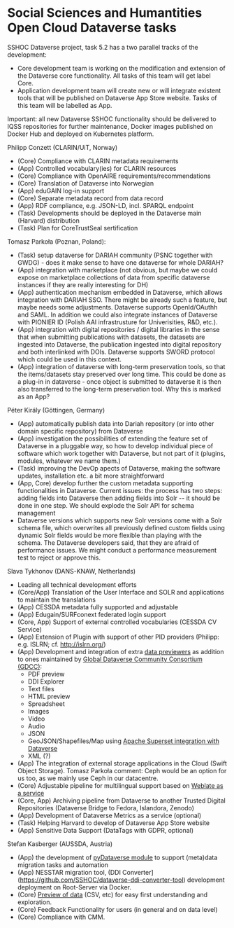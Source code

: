 # Social Sciences and Humantities Open Cloud Dataverse tasks

SSHOC Dataverse project, task 5.2 has a two parallel tracks of the development: 

* Core development team is working on the modification and extension of the Dataverse core functionality. All tasks of this team will get label Core.
* Application development team will create new or will integrate existent tools that will be published on Dataverse App Store website. Tasks of this team will be labelled as App.

Important: all new Dataverse SSHOC functionality should be delivered to IQSS repositories for further maintenance, Docker images published on Docker Hub and deployed on Kubernetes platform.

Philipp Conzett (CLARIN/UiT, Norway)


* (Core) Compliance with CLARIN metadata requirements
* (App) Controlled vocabulary(ies) for CLARIN resources
* (Core) Compliance with OpenAIRE requirements/recommendations
* (Core) Translation of Dataverse into Norwegian
* (App) eduGAIN log-in support
* (Core) Separate metadata record from data record
* (App) RDF compliance, e.g. JSON-LD, incl. SPARQL endpoint
* (Task) Developments should be deployed in the Dataverse main (Harvard) distribution
* (Task) Plan for CoreTrustSeal sertification

Tomasz Parkoła (Poznan, Poland):


* (Task) setup dataverse for DARIAH community (PSNC together with GWDG) - does it make sense to have one dataverse for whole DARIAH?
* (App) integration with marketplace (not obvious, but maybe we could expose on marketplace collections of data from specific dataverse instances if they are really interesting for DH)
* (App) authentication mechanism embedded in Dataverse, which allows integration with DARIAH SSO. There might be already such a feature, but maybe needs some adjustments. Dataverse supports OpenId/OAuthh and SAML. In addition we could also integrate instances of Dataverse with PIONIER ID (Polish AAI infrastrusture for Univerisities, R&D, etc.). 
* (App) integration with digital repositories / digital libraries in the sense that when submitting publications with datasets, the datasets are ingested into Dataverse, the publication ingested into digital repository and both interlinked with DOIs. Dataverse supports SWORD protocol which could be used in this context. 
* (App) integration of dataverse with long-term preservation tools, so that the items/datasets stay preserved over long time. This could be done as a plug-in in dataverse - once object is submitted to dataverse it is then also transferred to the long-term preservation tool. Why this is marked as an App? 

Péter Király (Göttingen, Germany)


* (App) automatically publish data into Dariah repository (or into other domain specific repository) from Dataverse
* (App) investigation the possibilities of extending the feature set of Dataverse in a pluggable way, so how to develop individual piece of software which work together with Dataverse, but not part of it (plugins, modules, whatever we name them.)
* (Task) improving the DevOp apects of Dataverse, making the software updates, installation etc. a bit more straightforward
* (App, Core) develop further the custom metadata supporting functionalities in Dataverse. Current issues:
the process has two steps: adding fields into Dataverse then adding fields into Solr -- it should be done in one step. We should explode the Solr API for schema management
* Dataverse versions which supports new Solr versions come with a Solr schema file, which overwrites all previously defined custom fields using dynamic Solr fields would be more flexible than playing with the schema. The Dataverse developers said, that they are afraid of performance issues. We might conduct a performance measurement test to reject or approve this.

Slava Tykhonov (DANS-KNAW, Netherlands)
* Leading all technical development efforts
* (Core/App) Translation of the User Interface and SOLR and applications to maintain the translations
* (App) CESSDA metadata fully supported and adjustable 
* (App) Edugain/SURFconext federated login support
* (Core, App) Support of external controlled vocabularies (CESSDA CV Service)
* (App) Extension of Plugin with support of other PID providers (Philipp: e.g. ISLRN; cf. http://islrn.org/)
* (App) Development and integration of extra [data previewers](https://github.com/SSHOC/dataverse-previewers) as addition to ones maintained by [Global Dataverse Community Consortium (GDCC)](http://github.com/gdcc/dataverse_tests):
  * PDF preview
  * DDI Explorer
  * Text files
  * HTML preview
  * Spreadsheet 
  * Images
  * Video
  * Audio
  * JSON
  * GeoJSON/Shapefiles/Map using [Apache Superset integration with Dataverse](https://github.com/SSHOC/dataverse-superset)
  * XML (?)
* (App) The integration of external storage applications in the Cloud (Swift Object Storage). Tomasz Parkoła comment: Ceph would be an option for us too, as we mainly use Ceph in our datacentre.
* (Core) Adjustable pipeline for multilingual support based on [Weblate as a service](https://github.com/SSHOC/weblate-docker)
* (Core, App) Archiving pipeline from Dataverse to another Trusted Digital Repositories (Dataverse Bridge to Fedora, Islandora, Zenodo)
* (App) Development of Dataverse Metrics as a service (optional)
* (Task) Helping Harvard to develop of Dataverse App Store website
* (App) Sensitive Data Support (DataTags with GDPR, optional) 


Stefan Kasberger (AUSSDA, Austria)


* (App) the development of [pyDataverse module](https://pydataverse.readthedocs.io/en/latest/) to support (meta)data migration tasks and automation
* (App) NESSTAR migration tool, (DDI Converter](https://github.com/SSHOC/dataverse-ddi-converter-tool) development deployment on Root-Server via Docker. 
* (Core) [Preview of data](https://github.com/SSHOC/dataverse-previewers) (CSV, etc) for easy first understanding and exploration.
* (Core) Feedback Functionality for users (in general and on data level)
* (Core) Compliance with CMM.

